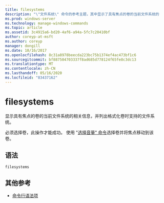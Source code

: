 ```yaml
---
title: filesystems
description: "\"文件系统\" 命令的参考主题，其中显示了具有焦点的卷的当前文件系统的相关信息，并列出了格式化卷时支持的文件系统。"
ms.prod: windows-server
ms.technology: manage-windows-commands
ms.topic: article
ms.assetid: 3c4915a6-bd20-4af6-a94a-5fc7c20410bf
author: coreyp-at-msft
ms.author: coreyp
manager: dongill
ms.date: 10/16/2017
ms.openlocfilehash: 8c31a8978beecda223bc75b1374ef4ac473bf1c6
ms.sourcegitcommit: bf887504703337f8ad685d778124f65fe8c3dc13
ms.translationtype: MT
ms.contentlocale: zh-CN
ms.lasthandoff: 05/16/2020
ms.locfileid: "83437162"
---
```

# <a name="filesystems"></a>filesystems

显示具有焦点的卷的当前文件系统的相关信息，并列出格式化卷时支持的文件系统。

必须选择卷，此操作才能成功。 使用 "[选择音量" 命令](select-volume.md)选择卷并将焦点移动到该卷。

## <a name="syntax"></a>语法

```
filesystems
```

## <a name="additional-references"></a>其他参考

- [命令行语法项](command-line-syntax-key.md)
